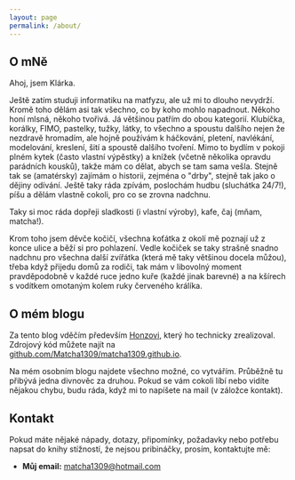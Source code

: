 ```yaml
---
layout: page
permalink: /about/
---
```


## O mNě
Ahoj, jsem Klárka.

Ještě zatím studuji informatiku na matfyzu, ale už mi to dlouho nevydrží. Kromě toho dělám asi tak všechno, co by koho mohlo napadnout. Někoho honí mlsná, někoho tvořivá. Já většinou patřím do obou kategorií. Klubíčka, korálky, FIMO, pastelky, tužky, látky, to všechno a spoustu dalšího nejen že nezdravě hromadím, ale hojně používám k háčkování, pletení, navlékání, modelování, kreslení, šití a spoustě dalšího tvoření. Mimo to bydlím v pokoji plném kytek (často vlastní výpěstky) a knížek (včetně několika opravdu parádních kousků), takže mám co dělat, abych se tam sama vešla. Stejně tak se (amatérsky) zajímám o historii, zejména o "drby", stejně tak jako o dějiny odívání. Ještě taky ráda zpívám, poslochám hudbu (sluchátka 24/7!), píšu a dělám vlastně cokoli, pro co se zrovna nadchnu.

Taky si moc ráda dopřeji sladkosti (i vlastní výroby), kafe, čaj (mňam, matcha!).

Krom toho jsem děvče kočičí, všechna koťátka z okolí mě poznají už z konce ulice a běží si pro pohlazení. Vedle kočiček se taky strašně snadno nadchnu pro všechna další zvířátka (která mě taky většinou docela můžou), třeba když přijedu domů za rodiči, tak mám v libovolný moment pravděpodobně v každé ruce jedno kuře (každé jinak barevné) a na kšírech s vodítkem omotaným kolem ruky červeného králíka.


## O mém blogu
Za tento blog vděčím především [Honzovi](https://blackblog.cz/), který ho technicky zrealizoval.
Zdrojový kód můžete najít na [github.com/Matcha1309/matcha1309.github.io](https://github.com/Matcha1309/matcha1309.github.io).

Na mém osobním blogu najdete všechno možné, co vytvářím. Průběžně tu přibývá jedna divnověc za druhou. 
Pokud se vám cokoli líbí nebo vidíte nějakou chybu, budu ráda, když mi to napíšete na mail (v záložce kontakt).

## Kontakt
Pokud máte nějaké nápady, dotazy, připomínky, požadavky nebo potřebu napsat do knihy stížností, že nejsou pribináčky, prosím, kontaktujte mě:

- **Můj email:** [matcha1309@hotmail.com](mailto:matcha1309@hotmail.com)

